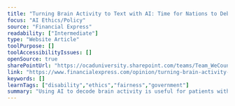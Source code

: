 ```yaml
---
title: "Turning Brain Activity to Text with AI: Time for Nations to Debate What Is Ethical, and What Isn’t"
focus: "AI Ethics/Policy"
source: "Financial Express"
readability: ["Intermediate"]
type: "Website Article"
toolPurpose: []
toolAccessibilityIssues: []
openSource: true
sharePointUrl: "https://ocaduniversity.sharepoint.com/teams/Team_WeCount/Shared%20Documents/Resources%20and%20Tools/Literature%20(curated)/Turning%20brain%20activity%20to%20text%20with%20AI-...and%20what%20isn%E2%80%99t%20-%20The%20Financial%20Express.pdf"
link: "https://www.financialexpress.com/opinion/turning-brain-activity-to-text-with-ai-time-for-nations-to-debate-what-is-ethical-and-what-isnt/1918479/"
keywords: []
learnTags: ["disability","ethics","fairness","government"]
summary: "Using AI to decode brain activity is useful for patients with speech disabilities, but as the article explains, ethical questions abound in the long term and need to be addressed. "
---
```


